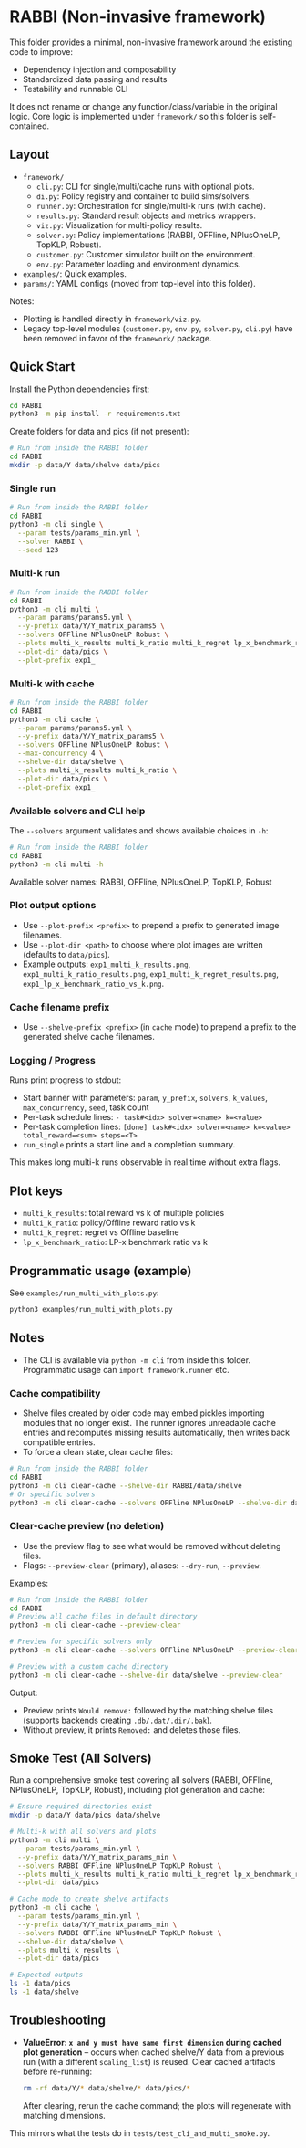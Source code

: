 # RABBI (Non-invasive framework)

This folder provides a minimal, non-invasive framework around the existing code to improve:
- Dependency injection and composability
- Standardized data passing and results
- Testability and runnable CLI

It does not rename or change any function/class/variable in the original logic. Core logic is implemented under `framework/` so this folder is self-contained.

## Layout

- `framework/`
  - `cli.py`: CLI for single/multi/cache runs with optional plots.
  - `di.py`: Policy registry and container to build sims/solvers.
  - `runner.py`: Orchestration for single/multi-k runs (with cache).
  - `results.py`: Standard result objects and metrics wrappers.
  - `viz.py`: Visualization for multi-policy results.
  - `solver.py`: Policy implementations (RABBI, OFFline, NPlusOneLP, TopKLP, Robust).
  - `customer.py`: Customer simulator built on the environment.
  - `env.py`: Parameter loading and environment dynamics.
- `examples/`: Quick examples.
- `params/`: YAML configs (moved from top-level into this folder).

Notes:
- Plotting is handled directly in `framework/viz.py`.
- Legacy top-level modules (`customer.py`, `env.py`, `solver.py`, `cli.py`) have been removed in favor of the `framework/` package.

## Quick Start

Install the Python dependencies first:

```bash
cd RABBI
python3 -m pip install -r requirements.txt
```

Create folders for data and pics (if not present):

```bash
# Run from inside the RABBI folder
cd RABBI
mkdir -p data/Y data/shelve data/pics
```

### Single run

```bash
# Run from inside the RABBI folder
cd RABBI
python3 -m cli single \
  --param tests/params_min.yml \
  --solver RABBI \
  --seed 123
```

### Multi-k run

```bash
# Run from inside the RABBI folder
cd RABBI
python3 -m cli multi \
  --param params/params5.yml \
  --y-prefix data/Y/Y_matrix_params5 \
  --solvers OFFline NPlusOneLP Robust \
  --plots multi_k_results multi_k_ratio multi_k_regret lp_x_benchmark_ratio \
  --plot-dir data/pics \
  --plot-prefix exp1_
```

### Multi-k with cache

```bash
# Run from inside the RABBI folder
cd RABBI
python3 -m cli cache \
  --param params/params5.yml \
  --y-prefix data/Y/Y_matrix_params5 \
  --solvers OFFline NPlusOneLP Robust \
  --max-concurrency 4 \
  --shelve-dir data/shelve \
  --plots multi_k_results multi_k_ratio \
  --plot-dir data/pics \
  --plot-prefix exp1_
```

### Available solvers and CLI help

The `--solvers` argument validates and shows available choices in `-h`:

```bash
# Run from inside the RABBI folder
cd RABBI
python3 -m cli multi -h
```

Available solver names: RABBI, OFFline, NPlusOneLP, TopKLP, Robust

### Plot output options

- Use `--plot-prefix <prefix>` to prepend a prefix to generated image filenames.
- Use `--plot-dir <path>` to choose where plot images are written (defaults to `data/pics`).
- Example outputs: `exp1_multi_k_results.png`, `exp1_multi_k_ratio_results.png`,
  `exp1_multi_k_regret_results.png`, `exp1_lp_x_benchmark_ratio_vs_k.png`.

### Cache filename prefix

- Use `--shelve-prefix <prefix>` (in `cache` mode) to prepend a prefix to the generated shelve cache filenames.

### Logging / Progress

Runs print progress to stdout:

- Start banner with parameters: `param`, `y_prefix`, `solvers`, `k_values`, `max_concurrency`, `seed`, task count
- Per-task schedule lines: `- task#<idx> solver=<name> k=<value>`
- Per-task completion lines: `[done] task#<idx> solver=<name> k=<value> total_reward=<sum> steps=<T>`
- `run_single` prints a start line and a completion summary.

This makes long multi-k runs observable in real time without extra flags.

## Plot keys
- `multi_k_results`: total reward vs k of multiple policies
- `multi_k_ratio`: policy/Offline reward ratio vs k
- `multi_k_regret`: regret vs Offline baseline
- `lp_x_benchmark_ratio`: LP-x benchmark ratio vs k

## Programmatic usage (example)

See `examples/run_multi_with_plots.py`:

```bash
python3 examples/run_multi_with_plots.py
```

## Notes
- The CLI is available via `python -m cli` from inside this folder. Programmatic usage can `import framework.runner` etc.

### Cache compatibility
- Shelve files created by older code may embed pickles importing modules that no longer exist. The runner ignores unreadable cache entries and recomputes missing results automatically, then writes back compatible entries.
- To force a clean state, clear cache files:

```bash
# Run from inside the RABBI folder
cd RABBI
python3 -m cli clear-cache --shelve-dir RABBI/data/shelve
# Or specific solvers
python3 -m cli clear-cache --solvers OFFline NPlusOneLP --shelve-dir data/shelve
```

### Clear-cache preview (no deletion)
- Use the preview flag to see what would be removed without deleting files.
- Flags: `--preview-clear` (primary), aliases: `--dry-run`, `--preview`.

Examples:

```bash
# Run from inside the RABBI folder
cd RABBI
# Preview all cache files in default directory
python3 -m cli clear-cache --preview-clear

# Preview for specific solvers only
python3 -m cli clear-cache --solvers OFFline NPlusOneLP --preview-clear

# Preview with a custom cache directory
python3 -m cli clear-cache --shelve-dir data/shelve --preview-clear
```

Output:
- Preview prints `Would remove:` followed by the matching shelve files (supports backends creating `.db/.dat/.dir/.bak`).
- Without preview, it prints `Removed:` and deletes those files.

## Smoke Test (All Solvers)

Run a comprehensive smoke test covering all solvers (RABBI, OFFline, NPlusOneLP, TopKLP, Robust), including plot generation and cache:

```bash
# Ensure required directories exist
mkdir -p data/Y data/pics data/shelve

# Multi-k with all solvers and plots
python3 -m cli multi \
  --param tests/params_min.yml \
  --y-prefix data/Y/Y_matrix_params_min \
  --solvers RABBI OFFline NPlusOneLP TopKLP Robust \
  --plots multi_k_results multi_k_ratio multi_k_regret lp_x_benchmark_ratio \
  --plot-dir data/pics

# Cache mode to create shelve artifacts
python3 -m cli cache \
  --param tests/params_min.yml \
  --y-prefix data/Y/Y_matrix_params_min \
  --solvers RABBI OFFline NPlusOneLP TopKLP Robust \
  --shelve-dir data/shelve \
  --plots multi_k_results \
  --plot-dir data/pics

# Expected outputs
ls -1 data/pics
ls -1 data/shelve
```

## Troubleshooting

- **ValueError: `x and y must have same first dimension` during cached plot generation** – occurs when cached shelve/Y data from a previous run (with a different `scaling_list`) is reused. Clear cached artifacts before re-running:
  ```bash
  rm -rf data/Y/* data/shelve/* data/pics/*
  ```
  After clearing, rerun the cache command; the plots will regenerate with matching dimensions.

This mirrors what the tests do in `tests/test_cli_and_multi_smoke.py`.
